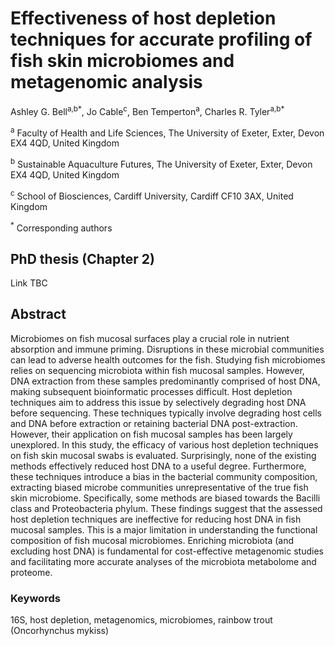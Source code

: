 # Effectiveness of host depletion techniques for accurate profiling of fish skin microbiomes and metagenomic analysis

Ashley G. Bell<sup>a,b*</sup>, Jo Cable<sup>c</sup>, Ben Temperton<sup>a</sup>, Charles R. Tyler<sup>a,b*</sup>

<sup>a</sup> Faculty of Health and Life Sciences, The University of Exeter, Exter, Devon EX4 4QD, United Kingdom

<sup>b</sup> Sustainable Aquaculture Futures, The University of Exeter, Exter, Devon EX4 4QD, United Kingdom

<sup>c</sup> School of Biosciences, Cardiff University, Cardiff CF10 3AX, United Kingdom

<sup>*</sup> Corresponding authors

## PhD thesis (Chapter 2)
Link TBC

## Abstract
Microbiomes on fish mucosal surfaces play a crucial role in nutrient absorption and immune priming. Disruptions in these microbial communities can lead to adverse health outcomes for the fish. Studying fish microbiomes relies on sequencing microbiota within fish mucosal samples. However,  DNA extraction from these samples predominantly comprised of host DNA, making subsequent bioinformatic processes difficult. Host depletion techniques aim to address this issue by selectively degrading host DNA before sequencing. These techniques typically involve degrading host cells and DNA before extraction or retaining bacterial DNA post-extraction. However, their application on fish mucosal samples has been largely unexplored. In this study, the efficacy of various host depletion techniques on fish skin mucosal swabs is evaluated. Surprisingly, none of the existing methods effectively reduced host DNA to a useful degree. Furthermore, these techniques introduce a bias in the bacterial community composition, extracting biased microbe communities unrepresentative of the true fish skin microbiome. Specifically, some methods are biased towards the Bacilli class and Proteobacteria phylum. These findings suggest that the assessed host depletion techniques are ineffective for reducing host DNA in fish mucosal samples.  This is a major limitation in understanding the functional composition of fish mucosal microbiomes. Enriching microbiota (and excluding host DNA) is fundamental for cost-effective metagenomic studies and facilitating more accurate analyses of the microbiota metabolome and proteome.

### Keywords
16S, host depletion, metagenomics, microbiomes, rainbow trout (Oncorhynchus mykiss) 
